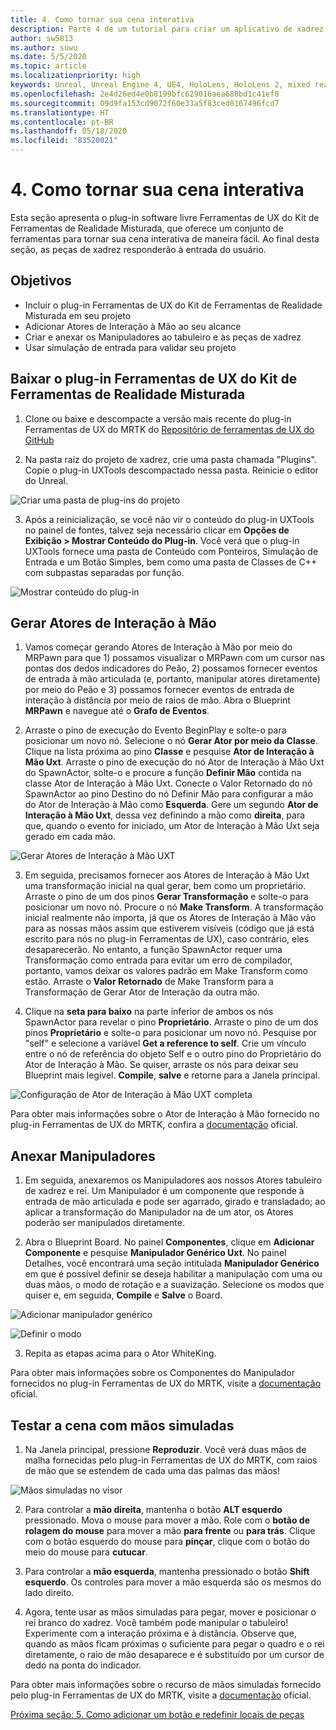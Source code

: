```yaml
---
title: 4. Como tornar sua cena interativa
description: Parte 4 de um tutorial para criar um aplicativo de xadrez simples usando o Unreal Engine 4 e o plug-in Ferramentas de UX do Kit de Ferramentas de Realidade Misturada
author: sw5813
ms.author: suwu
ms.date: 5/5/2020
ms.topic: article
ms.localizationpriority: high
keywords: Unreal, Unreal Engine 4, UE4, HoloLens, HoloLens 2, mixed reality, tutorial, getting started, mrtk, uxt, UX Tools, documentation
ms.openlocfilehash: 2e4d26ed4e0b8199bfc629016aea688bd1c41ef8
ms.sourcegitcommit: 09d9fa153cd9072f60e33a5f83ced8167496fcd7
ms.translationtype: HT
ms.contentlocale: pt-BR
ms.lasthandoff: 05/18/2020
ms.locfileid: "83520021"
---
```

# <a name="4-making-your-scene-interactive"></a>4. Como tornar sua cena interativa

Esta seção apresenta o plug-in software livre Ferramentas de UX do Kit de Ferramentas de Realidade Misturada, que oferece um conjunto de ferramentas para tornar sua cena interativa de maneira fácil. Ao final desta seção, as peças de xadrez responderão à entrada do usuário. 

## <a name="objectives"></a>Objetivos

* Incluir o plug-in Ferramentas de UX do Kit de Ferramentas de Realidade Misturada em seu projeto
* Adicionar Atores de Interação à Mão ao seu alcance
* Criar e anexar os Manipuladores ao tabuleiro e às peças de xadrez 
* Usar simulação de entrada para validar seu projeto

## <a name="download-the-mixed-reality-toolkit-ux-tools-plugin"></a>Baixar o plug-in Ferramentas de UX do Kit de Ferramentas de Realidade Misturada

1.  Clone ou baixe e descompacte a versão mais recente do plug-in Ferramentas de UX do MRTK do [Repositório de ferramentas de UX do GitHub](https://github.com/microsoft/MixedReality-UXTools-Unreal/releases)

2.  Na pasta raiz do projeto de xadrez, crie uma pasta chamada "Plugins". Copie o plug-in UXTools descompactado nessa pasta. Reinicie o editor do Unreal. 

![Criar uma pasta de plug-ins do projeto](images/unreal-uxt/4-plugins.PNG)

3.  Após a reinicialização, se você não vir o conteúdo do plug-in UXTools no painel de fontes, talvez seja necessário clicar em **Opções de Exibição > Mostrar Conteúdo do Plug-in**. Você verá que o plug-in UXTools fornece uma pasta de Conteúdo com Ponteiros, Simulação de Entrada e um Botão Simples, bem como uma pasta de Classes de C++ com subpastas separadas por função.  

![Mostrar conteúdo do plug-in](images/unreal-uxt/4-showplugincontent.PNG)

## <a name="spawn-hand-interaction-actors"></a>Gerar Atores de Interação à Mão

1.  Vamos começar gerando Atores de Interação à Mão por meio do MRPawn para que 1) possamos visualizar o MRPawn com um cursor nas pontas dos dedos indicadores do Peão, 2) possamos fornecer eventos de entrada à mão articulada (e, portanto, manipular atores diretamente) por meio do Peão e 3) possamos fornecer eventos de entrada de interação à distância por meio de raios de mão. Abra o Blueprint **MRPawn** e navegue até o **Grafo de Eventos**. 

2.  Arraste o pino de execução do Evento BeginPlay e solte-o para posicionar um novo nó. Selecione o nó **Gerar Ator por meio da Classe**. Clique na lista próxima ao pino **Classe** e pesquise **Ator de Interação à Mão Uxt**. Arraste o pino de execução do nó Ator de Interação à Mão Uxt do SpawnActor, solte-o e procure a função **Definir Mão** contida na classe Ator de Interação à Mão Uxt. Conecte o Valor Retornado do nó SpawnActor ao pino Destino do nó Definir Mão para configurar a mão do Ator de Interação à Mão como **Esquerda**. Gere um segundo **Ator de Interação à Mão Uxt**, dessa vez definindo a mão como **direita**, para que, quando o evento for iniciado, um Ator de Interação à Mão Uxt seja gerado em cada mão. 

![Gerar Atores de Interação à Mão UXT](images/unreal-uxt/4-spawnactor.PNG)

3.  Em seguida, precisamos fornecer aos Atores de Interação à Mão Uxt uma transformação inicial na qual gerar, bem como um proprietário. Arraste o pino de um dos pinos **Gerar Transformação** e solte-o para posicionar um novo nó. Procure o nó **Make Transform**. A transformação inicial realmente não importa, já que os Atores de Interação à Mão vão para as nossas mãos assim que estiverem visíveis (código que já está escrito para nós no plug-in Ferramentas de UX), caso contrário, eles desaparecerão. No entanto, a função SpawnActor requer uma Transformação como entrada para evitar um erro de compilador, portanto, vamos deixar os valores padrão em Make Transform como estão. Arraste o **Valor Retornado** de Make Transform para a Transformação de Gerar Ator de Interação da outra mão. 

4.  Clique na **seta para baixo** na parte inferior de ambos os nós SpawnActor para revelar o pino **Proprietário**. Arraste o pino de um dos pinos **Proprietário** e solte-o para posicionar um novo nó. Pesquise por "self" e selecione a variável **Get a reference to self**. Crie um vínculo entre o nó de referência do objeto Self e o outro pino do Proprietário do Ator de Interação à Mão. Se quiser, arraste os nós para deixar seu Blueprint mais legível. **Compile**, **salve** e retorne para a Janela principal. 

![Configuração de Ator de Interação à Mão UXT completa](images/unreal-uxt/4-fingerptrs.PNG)

Para obter mais informações sobre o Ator de Interação à Mão fornecido no plug-in Ferramentas de UX do MRTK, confira a [documentação](https://microsoft.github.io/MixedReality-UXTools-Unreal/version/public/0.8.x/Docs/HandInteraction.html) oficial.

## <a name="attach-manipulators"></a>Anexar Manipuladores

1.  Em seguida, anexaremos os Manipuladores aos nossos Atores tabuleiro de xadrez e rei. Um Manipulador é um componente que responde à entrada de mão articulada e pode ser agarrado, girado e transladado; ao aplicar a transformação do Manipulador na de um ator, os Atores poderão ser manipulados diretamente. 

2.  Abra o Blueprint Board. No painel **Componentes**, clique em **Adicionar Componente** e pesquise **Manipulador Genérico Uxt**. No painel Detalhes, você encontrará uma seção intitulada **Manipulador Genérico** em que é possível definir se deseja habilitar a manipulação com uma ou duas mãos, o modo de rotação e a suavização. Selecione os modos que quiser e, em seguida, **Compile** e **Salve** o Board. 

![Adicionar manipulador genérico](images/unreal-uxt/4-addmanip.PNG)

![Definir o modo](images/unreal-uxt/4-setrotmode.PNG)

3.  Repita as etapas acima para o Ator WhiteKing.

Para obter mais informações sobre os Componentes do Manipulador fornecidos no plug-in Ferramentas de UX do MRTK, visite a [documentação](https://microsoft.github.io/MixedReality-UXTools-Unreal/version/public/0.8.x/Docs/Manipulator.html) oficial.

## <a name="test-out-your-scene-with-simulated-hands"></a>Testar a cena com mãos simuladas

1.  Na Janela principal, pressione **Reproduzir**. Você verá duas mãos de malha fornecidas pelo plug-in Ferramentas de UX do MRTK, com raios de mão que se estendem de cada uma das palmas das mãos! 

![Mãos simuladas no visor](images/unreal-uxt/4-handsim.PNG)

2.  Para controlar a **mão direita**, mantenha o botão **ALT esquerdo** pressionado. Mova o mouse para mover a mão. Role com o **botão de rolagem do mouse** para mover a mão **para frente** ou **para trás**. Clique com o botão esquerdo do mouse para **pinçar**, clique com o botão do meio do mouse para **cutucar**.

3.  Para controlar a **mão esquerda**, mantenha pressionado o botão **Shift esquerdo**. Os controles para mover a mão esquerda são os mesmos do lado direito. 

4.  Agora, tente usar as mãos simuladas para pegar, mover e posicionar o rei branco do xadrez. Você também pode manipular o tabuleiro! Experimente com a interação próxima e à distância. Observe que, quando as mãos ficam próximas o suficiente para pegar o quadro e o rei diretamente, o raio de mão desaparece e é substituído por um cursor de dedo na ponta do indicador. 

Para obter mais informações sobre o recurso de mãos simuladas fornecido pelo plug-in Ferramentas de UX do MRTK, visite a [documentação](https://microsoft.github.io/MixedReality-UXTools-Unreal/version/public/0.8.x/Docs/InputSimulation.html) oficial.

[Próxima seção: 5. Como adicionar um botão e redefinir locais de peças](unreal-uxt-ch5.md)
